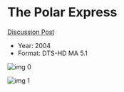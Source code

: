 # The Polar Express

[Discussion Post](https://www.avsforum.com/threads/bass-eq-for-filtered-movies.2995212/post-57459056)

* Year: 2004
* Format: DTS-HD MA 5.1

![img 0](https://i.imgur.com/wk8lozv.jpg)

![img 1](https://i.imgur.com/URuPv4r.jpg)

